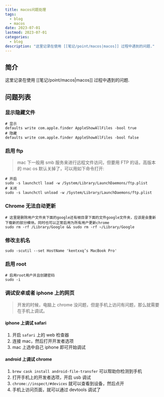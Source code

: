```yaml
---
title: macos问题处理
tags:
  - blog
  - macos
date: 2023-07-01
lastmod: 2023-07-01
categories:
  - blog
description: "这里记录在使用 [[笔记/point/macos|macos]] 过程中遇到的问题."
---
```


## 简介

这里记录在使用 [[笔记/point/macos|macos]] 过程中遇到的问题.

## 问题列表

### 显示隐藏文件

```shell
# 显示
defaults write com.apple.finder AppleShowAllFiles -bool true
# 隐藏
defaults write com.apple.finder AppleShowAllFiles -bool false
```

### 启用 ftp

> mac 下一般用 smb 服务来进行远程文件访问，但要用 FTP 的话，高版本的 mac os 默认关掉了，可以用如下命令打开:

```shell
# 开启
sudo -s launchctl load -w /System/Library/LaunchDaemons/ftp.plist
# 关闭
sudo -s launchctl unload -w /System/Library/LaunchDaemons/ftp.plist
```

### Chrome 无法自动更新

```shell
# 这里是删除用户文件夹下面的google还有根目录下面的文件google文件夹，应该是会重新下载新的部分模块。同时也可以正常启用为所有用户更新chrome
sudo rm -rf /Library/Google && sudo rm -rf ~/Library/Google
```

### 修改主机名

```shell
sudo -scutil --set HostName 'kentxxq’s MacBook Pro'
```

### 启用 root

```shell
# 启用root用户并且创建密码
sudo -i
```

### 调试安卓或者 iphone 上的网页

> 开发的时候，电脑上 chrome 没问题，但是手机上访问有问题，那么就需要在手机上调试。

#### iphone 上调试 safari

1. 开启 `safari` 上的 web 检查器
2. 连接 mac，然后打开开发者选项
3. mac 上选中自己 iphone 即可开始调试

#### android 上调试 chrome

1. `brew cask install android-file-transfer` 可以帮助你检测到手机
2. 打开手机上的开发者选项，开启 usb 调试
3. `chrome://inspect/#devices` 就可以查看到设备，然后点开
4. 手机上访问页面，就可以通过 devtools 调试了

